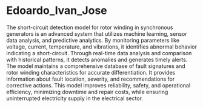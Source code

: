 # Edoardo_Ivan_Jose


The short-circuit detection model for rotor winding in synchronous generators is an advanced system that utilizes machine learning, sensor data analysis, and predictive analytics. By monitoring parameters like voltage, current, temperature, and vibrations, it identifies abnormal behavior indicating a short-circuit. Through real-time data analysis and comparison with historical patterns, it detects anomalies and generates timely alerts. The model maintains a comprehensive database of fault signatures and rotor winding characteristics for accurate differentiation. It provides information about fault location, severity, and recommendations for corrective actions. This model improves reliability, safety, and operational efficiency, minimizing downtime and repair costs, while ensuring uninterrupted electricity supply in the electrical sector.
